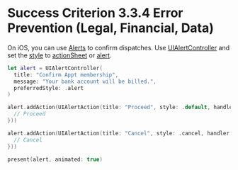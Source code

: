 # Success Criterion 3.3.4 Error Prevention (Legal, Financial, Data)

On iOS, you can use [Alerts](https://developer.apple.com/design/human-interface-guidelines/ios/views/alerts/) to confirm dispatches. Use [UIAlertController](https://developer.apple.com/documentation/uikit/uialertcontroller) and set the [style](https://developer.apple.com/documentation/uikit/uialertcontroller/style) to [actionSheet](https://developer.apple.com/documentation/uikit/uialertcontroller/style/actionsheet) or [alert](https://developer.apple.com/documentation/uikit/uialertcontroller/style/alert).

```swift
let alert = UIAlertController(
  title: "Confirm Appt membership", 
  message: "Your bank account will be billed.", 
  preferredStyle: .alert
)

alert.addAction(UIAlertAction(title: "Proceed", style: .default, handler: { action in
  // Proceed
}))

alert.addAction(UIAlertAction(title: "Cancel", style: .cancel, handler: { action in
  // Cancel
}))

present(alert, animated: true)
```
